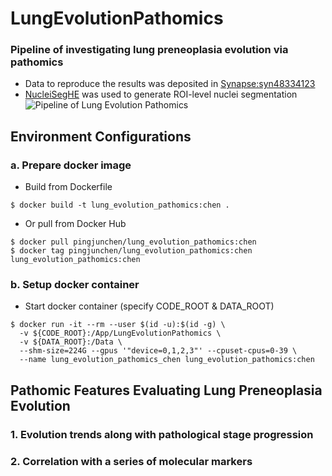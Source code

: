 # LungEvolutionPathomics
### Pipeline of investigating lung preneoplasia evolution via pathomics
* Data to reproduce the results was deposited in [Synapse:syn48334123](https://www.synapse.org/#!Synapse:syn48334123)
* [NucleiSegHE](https://github.com/cpathology/NucleiSegHE) was used to generate ROI-level nuclei segmentation 
![Pipeline of Lung Evolution Pathomics](LungEvolutionPathomics.png)


## Environment Configurations
### a. Prepare docker image
* Build from Dockerfile
```
$ docker build -t lung_evolution_pathomics:chen .
```
* Or pull from Docker Hub
```
$ docker pull pingjunchen/lung_evolution_pathomics:chen
$ docker tag pingjunchen/lung_evolution_pathomics:chen lung_evolution_pathomics:chen
```

### b. Setup docker container
* Start docker container (specify CODE_ROOT & DATA_ROOT)
```
$ docker run -it --rm --user $(id -u):$(id -g) \
  -v ${CODE_ROOT}:/App/LungEvolutionPathomics \
  -v ${DATA_ROOT}:/Data \
  --shm-size=224G --gpus '"device=0,1,2,3"' --cpuset-cpus=0-39 \
  --name lung_evolution_pathomics_chen lung_evolution_pathomics:chen
```

## Pathomic Features Evaluating Lung Preneoplasia Evolution
### 1. Evolution trends along with pathological stage progression
### 2. Correlation with a series of molecular markers